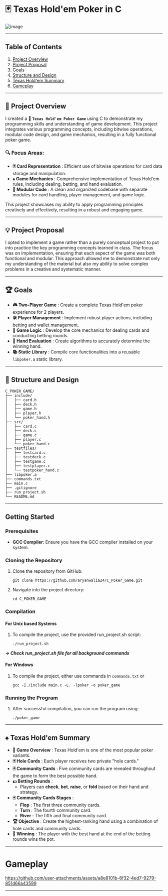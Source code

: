 # 🃏 Texas Hold'em Poker in C 

![image](https://github.com/user-attachments/assets/52fac160-155e-44e9-b86a-6ca8e4d28ce1)

---

## Table of Contents

1. [Project Overview](#-project-overview)
2. [Project Proposal](#-project-proposal)
3. [Goals](#-goals)
4. [Structure and Design](#-structure-and-design)
5. [Texas Hold&#39;em Summary](#️-texas-holdem-summary)
6. [Gameplay](#-gameplay)

---

## 📜 Project Overview

I created a **🎲 `Texas Hold'em Poker Game`** using C to demonstrate my programming skills and understanding of game development. This project integrates various programming concepts, including bitwise operations, modular code design, and game mechanics, resulting in a fully functional poker game.

### 🔍 Focus Areas:

* **🃏 Card Representation** : Efficient use of bitwise operations for card data storage and manipulation.
* **♠️ Game Mechanics** : Comprehensive implementation of Texas Hold'em rules, including dealing, betting, and hand evaluation.
* **🔧 Modular Code** : A clean and organized codebase with separate modules for card handling, player management, and game logic.

This project showcases my ability to apply programming principles creatively and effectively, resulting in a robust and engaging game.

---

## 💡 Project Proposal

I opted to implement a game rather than a purely conceptual project to put into practice the key programming concepts learned in class. The focus was on implementation, ensuring that each aspect of the game was both functional and modular. This approach allowed me to demonstrate not only my understanding of the material but also my ability to solve complex problems in a creative and systematic manner.

---

## 🏆 Goals

* **🎮 Two-Player Game** : Create a complete Texas Hold'em poker experience for 2 players.
* **🛠️ Player Management** : Implement robust player actions, including betting and wallet management.
* **📜 Game Logic** : Develop the core mechanics for dealing cards and conducting betting rounds.
* **🏅 Hand Evaluation** : Create algorithms to accurately determine the winning hand.
* **📚 Static Library** : Compile core functionalities into a reusable `libpoker.a` static library.

---

## 📂 Structure and Design

```
C_POKER_GAME/
├── include/
│   ├── card.h
│   ├── deck.h
│   ├── game.h
│   ├── player.h
│   └── poker_hand.h
├── src/
│   ├── card.c
│   ├── deck.c
│   ├── game.c
│   ├── player.c
│   └── poker_hand.c
├── testfiles/
│   ├── testcard.c
│   ├── testdeck.c
│   ├── testgame.c
│   ├── testplayer.c
│   └── testpoker_hand.c
├── libpoker.a
├── commands.txt
├── main.c
├── .gitignore
├── run_project.sh
└── README.md
```

---

## Getting Started

### Prerequisites

- **GCC Compiler**: Ensure you have the GCC compiler installed on your system.

### Cloning the Repository

1. Clone the repository from GitHub:
    ```
    git clone https://github.com/aryanwalia24/C_Poker_Game.git  
    ```
2. Navigate into the project directory:
    ```
    cd C_POKER_GAME
    ```

### Compilation

#### For Unix based Systems 
1. To compile the project, use the provided run_project.sh script:
    ```
    ./run_project.sh
    ```
 **_-> Check run_project.sh file for all background commands_**
 
#### For Windows
1. To compile the project, either use commands in `commands.txt` or
    ```
    gcc -I./include main.c -L. -lpoker -o poker_game
    ```
### Running the Program

1. After successful compilation, you can run the program using:
    ``` 
    ./poker_game
    ```
---

## ♠️ Texas Hold'em Summary

* **🎲 Game Overview** : Texas Hold'em is one of the most popular poker variants.
* **🃏 Hole Cards** : Each player receives two private "hole cards."
* **🃏 Community Cards** : Five community cards are revealed throughout the game to form the best possible hand.
* **💵 Betting Rounds** :
  * Players can **check**, **bet**, **raise**, or **fold** based on their hand and strategy.
* **🃏 Community Cards Stages** :
  * **Flop** : The first three community cards.
  * **Turn** : The fourth community card.
  * **River** : The fifth and final community card.
* **🏆 Objective** : Create the highest-ranking hand using a combination of hole cards and community cards.
* **🥇 Winning** : The player with the best hand at the end of the betting rounds wins the pot.
---

# Gameplay

https://github.com/user-attachments/assets/a8e8101b-6f32-4ed7-9279-851d66a43599

---
